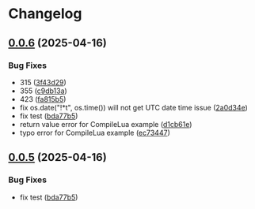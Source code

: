 # Changelog

## [0.0.6](https://github.com/bjorand/gopher-lua/compare/v0.0.5...v0.0.6) (2025-04-16)


### Bug Fixes

* 315 ([3f43d29](https://github.com/bjorand/gopher-lua/commit/3f43d29aa0628fa37fc665c10141293299de3ad5))
* 355 ([c9db13a](https://github.com/bjorand/gopher-lua/commit/c9db13a0ffd61b31f659121a7c154942762e06c2))
* 423 ([fa815b5](https://github.com/bjorand/gopher-lua/commit/fa815b5cd712a146016c373261cda69942ec74bb))
* fix os.date("!*t", os.time()) will not get UTC date time issue ([2a0d34e](https://github.com/bjorand/gopher-lua/commit/2a0d34edb3dcbff96a6dffb7fee14a324a75b42d))
* fix test ([bda77b5](https://github.com/bjorand/gopher-lua/commit/bda77b5841e3efbb05f3073ca16e1581292a9a80))
* return value error for CompileLua example ([d1cb61e](https://github.com/bjorand/gopher-lua/commit/d1cb61ea49779312f1e52b5f1323a0dab9ef60a1))
* typo error for CompileLua example ([ec73447](https://github.com/bjorand/gopher-lua/commit/ec734472f272ee64f275c2d31cddd092c209edba))

## [0.0.5](https://github.com/bjorand/gopher-lua/compare/v0.0.4...v0.0.5) (2025-04-16)


### Bug Fixes

* fix test ([bda77b5](https://github.com/bjorand/gopher-lua/commit/bda77b5841e3efbb05f3073ca16e1581292a9a80))
